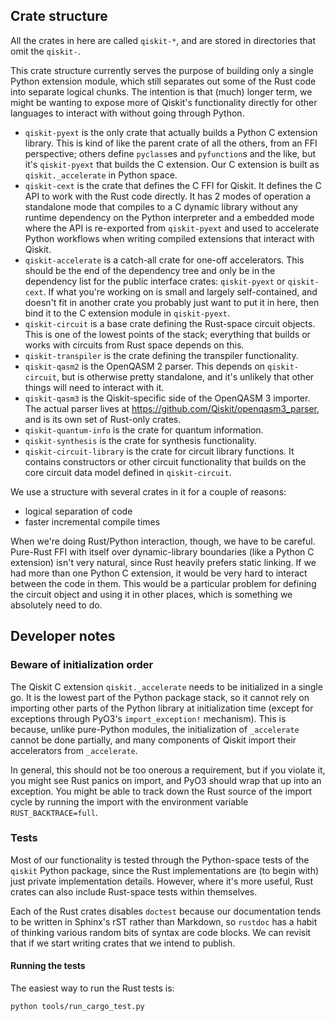 ## Crate structure

All the crates in here are called `qiskit-*`, and are stored in directories that omit the `qiskit-`.

This crate structure currently serves the purpose of building only a single Python extension module, which still separates out some of the Rust code into separate logical chunks.
The intention is that (much) longer term, we might be wanting to expose more of Qiskit's functionality directly for other languages to interact with without going through Python.

* `qiskit-pyext` is the only crate that actually builds a Python C extension library.
  This is kind of like the parent crate of all the others, from an FFI perspective; others define `pyclass`es and `pyfunction`s and the like, but it's `qiskit-pyext` that builds the C extension.
  Our C extension is built as `qiskit._accelerate` in Python space.
* `qiskit-cext` is the crate that defines the C FFI for Qiskit. It defines the C API to work with the Rust code directly. It has 2 modes of operation a standalone mode
  that compiles to a C dynamic library without any runtime dependency on the Python interpreter and a embedded mode where the API is re-exported from `qiskit-pyext`
  and used to accelerate Python workflows when writing compiled extensions that interact with Qiskit.
* `qiskit-accelerate` is a catch-all crate for one-off accelerators. This should be the end of the dependency tree and only be in the dependency list for the public
  interface crates: `qiskit-pyext` or `qiskit-cext`. If what you're working on is small and largely self-contained, and doesn't fit in another crate you probably just
  want to put it in here, then bind it to the C extension module in `qiskit-pyext`.
* `qiskit-circuit` is a base crate defining the Rust-space circuit objects.
  This is one of the lowest points of the stack; everything that builds or works with circuits from Rust space depends on this.
* `qiskit-transpiler` is the crate defining the transpiler functionality.
* `qiskit-qasm2` is the OpenQASM 2 parser.
  This depends on `qiskit-circuit`, but is otherwise pretty standalone, and it's unlikely that other things will need to interact with it.
* `qiskit-qasm3` is the Qiskit-specific side of the OpenQASM 3 importer.
  The actual parser lives at https://github.com/Qiskit/openqasm3_parser, and is its own set of Rust-only crates.
* `qiskit-quantum-info` is the crate for quantum information.
* `qiskit-synthesis` is the crate for synthesis functionality.
* `qiskit-circuit-library` is the crate for circuit library functions. It contains constructors or other
  circuit functionality that builds on the core circuit data model defined in `qiskit-circuit`.

We use a structure with several crates in it for a couple of reasons:

* logical separation of code
* faster incremental compile times

When we're doing Rust/Python interaction, though, we have to be careful.
Pure-Rust FFI with itself over dynamic-library boundaries (like a Python C extension) isn't very natural, since Rust heavily prefers static linking.
If we had more than one Python C extension, it would be very hard to interact between the code in them.
This would be a particular problem for defining the circuit object and using it in other places, which is something we absolutely need to do.

## Developer notes

### Beware of initialization order

The Qiskit C extension `qiskit._accelerate` needs to be initialized in a single go.
It is the lowest part of the Python package stack, so it cannot rely on importing other parts of the Python library at initialization time (except for exceptions through PyO3's `import_exception!` mechanism).
This is because, unlike pure-Python modules, the initialization of `_accelerate` cannot be done partially, and many components of Qiskit import their accelerators from `_accelerate`.

In general, this should not be too onerous a requirement, but if you violate it, you might see Rust panics on import, and PyO3 should wrap that up into an exception.
You might be able to track down the Rust source of the import cycle by running the import with the environment variable `RUST_BACKTRACE=full`.

### Tests

Most of our functionality is tested through the Python-space tests of the `qiskit` Python package, since the Rust implementations are (to begin with) just private implementation details.
However, where it's more useful, Rust crates can also include Rust-space tests within themselves.

Each of the Rust crates disables `doctest` because our documentation tends to be written in Sphinx's rST rather than Markdown, so `rustdoc` has a habit of thinking various random bits of syntax are code blocks.
We can revisit that if we start writing crates that we intend to publish.

#### Running the tests

The easiest way to run the Rust tests is:

```bash
python tools/run_cargo_test.py
